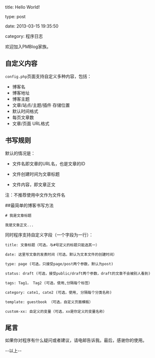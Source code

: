 title: Hello World!

type: post

date: 2013-03-15 19:35:50

category: 程序日志

<p>欢迎加入PMBlog家族。</p>

<h2>自定义内容</h2>

`config.php`页面支持自定义多种内容，包括：

- 博客名
- 博客地址
- 博客主题
- 文章/站点/主题/插件 存储位置
- 默认时间格式
- 每页文章数
- 文章/页面 URL格式

<!--more-->

<h2>书写规则</h2>

默认的情况是：

- 文件名即文章的URL名，也是文章的ID

- 文件创建时间为文章标题

- 文件内容，即文章正文

注：不推荐使用中文作为文件名

##最简单的博客书写方法

	# 我是文章标题

	我是文章正文...

同时程序支持自定义字段（一个字段为一行）：

	title: 文章标题（可选，与#号定义的标题只能选其一）
	
	date: 这里写文章的发表时间（可选，默认为文本文件的创建时间）
	
	type: page (可选，只接受page/post两个参数，默认为post)
	
	status: draft (可选，接受public/draft两个参数，draft的文章不会被别人看到)
	
	tags: Tag1， Tag2 (可选，使用,分隔每个标签）

    category: cate1, cate2 (可选，使用, 分隔每个分类名称)
	
	template: guestbook （可选，自定义页面模板）	

	custom-xx: 自定义的变量（可选，xx是你定义的变量名称）

<h2>尾言</h2>

<p>如果你对程序有什么疑问或者建议，请电邮告诉我。最后，感谢你的使用。</p>

<p>--以上--</p>

        